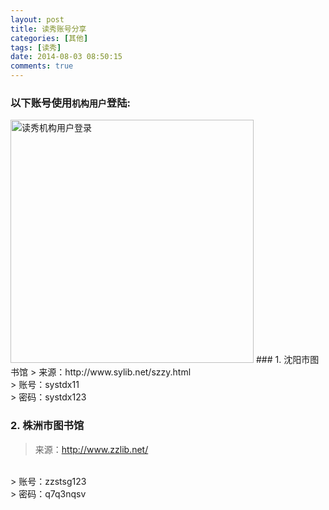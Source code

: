 ```yaml
---
layout: post
title: 读秀账号分享
categories: [其他]
tags: [读秀]
date: 2014-08-03 08:50:15
comments: true
---
```


### 以下账号使用`机构用户`登陆:
<img src="{{ site.url }}/assets/blogImg/duxiu_login.png" width="389" alt="读秀机构用户登录"/>
<!-- more -->
### 1. 沈阳市图书馆
> 来源：http://www.sylib.net/szzy.html
<br/>
> 账号：systdx11 
<br/>
> 密码：systdx123

### 2. 株洲市图书馆
> 来源：http://www.zzlib.net/
<br/>
> 账号：zzstsg123
<br/>
> 密码：q7q3nqsv
